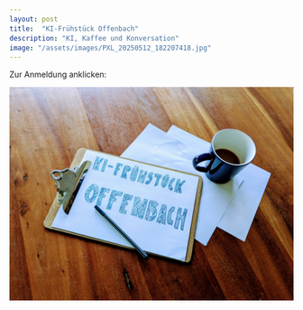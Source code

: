 ```yaml
---
layout: post
title:  "KI-Frühstück Offenbach"
description: "KI, Kaffee und Konversation"
image: "/assets/images/PXL_20250512_182207418.jpg"
--- 
```

Zur Anmeldung anklicken: 

<a href="https://www.meetup.com/offenbach-ai/events/308389595/">
  <img src="assets/images/PXL_20250512_182207418.jpg" alt="Offenbach AI Event">
</a>
